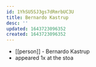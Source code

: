 ```yaml
---
id: 1YhSU5SJ3gs7dRmrbUC3U
title: Bernardo Kastrup
desc: ''
updated: 1643723096352
created: 1643723096352
---
```



- [[person]] - Bernardo Kastrup
- appeared 1x at the stoa
